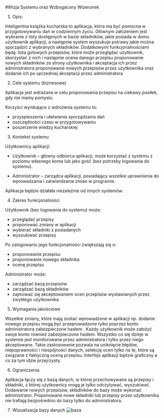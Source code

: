 #Wizja Systemu oraz Wzbogacony Wizerunek
1. Opis:
  
  Inteligentna książka kucharska to aplikacja, która ma być pomocna w przygotowywaniu dań w codziennym życiu. Głównym założeniem jest   wybranie z listy dostępnych w bazie składników, jakie posiada w domu użytkownik aplikacji, a następnie system wyszukuje potrawy       jakie można sporządzić z wybranych składników. 
  Dodatkowymi funkcjonalnościami będą: 
  lista gotowych przepisów, które może przeglądać użytkownik, skorzystać z nich i następnie ocena danego przepisu
  proponowanie nowych składników ze strony użytkownika i akceptacja ich przez administratora
  proponowanie nowych przepisów przez użytkownika oraz dodanie ich po uprzedniej akceptacji przez administratora

2. Cele systemu (biznesowe)
  
  Aplikacja jest wdrażana w celu proponowania przepisu na ciekawy posiłek, gdy nie mamy pomyslu.
  
  Korzyści wynikające z wdrożenia systemu to:
  - przyspieszenia i ułatwienia sporządzania dań
  - oszczędności czasu w przygotowywaniu
  - poszerzenie wiedzy kucharskiej

3. Kontekst systemu

  Użytkownicy aplikacji:
  
  - Użytkownik – główny odbiorca aplikacji, może korzystać z systemu z poziomu własnego konta lub 		jako gość (bez potrzeby logowania do systemu).
  
  - Administrator – zarządca aplikacji, posiadający wszelkie uprawnienia do wprowadzania i 			zatwierdzania zmian w programie.
  
  Aplikacja będzie działała niezależnie od innych systemów.






4. Zakres funkcjonalności

  Użytkownik (bez logowania do systemu) może:
  - przeglądać przepisy
  - proponować zmiany w aplikacji
  - wybierać składniki z posiadanych
  - wyszukiwać przepisy
  
  Po zalogowaniu jego funkcjonalności zwiększają się o:
  - proponowanie przepisu
  - proponowanie nowego składnika
  - ocenę przepisu
  
  Administrator może:
  - zarządzać bazą przepisów
  - zarządzać bazą składników
  - zajmować się akceptowaniem ocen przepisów wystawianych przez zwykłego użytkownika


5. Wymagania jakościowe

  Wszelkie zmiany, które mają zostać wprowadzone w aplikacji np. dodanie nowego przepisu mogą być przeprowadzone tylko poprzez konto    administratora zabezpieczone hasłem . Każdy użytkownik może założyć swoje konto również zabezpieczone hasłem. Wszystko co się dzieje   w systemie jest monitorowane przez administratora i tylko przez niego akceptowane. Takie zastosowanie pozwala na uniknięcie błędów,   niepoprawności i niespójności danych, selekcję ocen tylko na te, które są związane z faktyczną oceną przepisu. Interfejs aplikacji    będzie graficzny a co za tym idzie przejrzysty.

6. Ograniczenia

  Aplikacja łączy się z bazą danych, w której przechowywane są przepisy i składniki, z której użytkownicy mogą je tylko odczytywać,     wyszukiwać. Dodawanie nowych przepisów, składników do bazy może wykonać administrator. Proponowane nowe składniki lub przepisy przez   użytkownika nie trafiają bezpośrednio do bazy tylko do administratora.

7.  Wizualizacja bazy danych
  ![baza](http://zapodaj.net/images/3a97199a83a6f.png)
